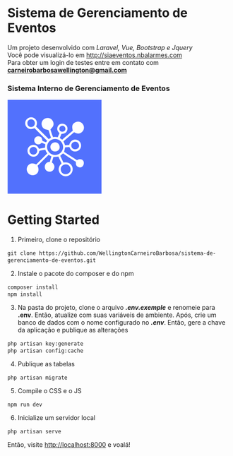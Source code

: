# Sistema de Gerenciamento de Eventos
Um projeto desenvolvido com _Laravel, Vue, Bootstrap e Jquery_
<br>
Você pode visualizá-lo em http://siaeventos.nbalarmes.com
<br>
Para obter um login de testes entre em contato com **carneirobarbosawellington@gmail.com**

### Sistema Interno de Gerenciamento de Eventos
<img src="https://github.com/WellingtonCarneiroBarbosa/sia/blob/master/public/dashboard/assets/img/brand/siaLogo.png" alt="SIA Eventos">

# Getting Started
1. Primeiro, clone o repositório
```
git clone https://github.com/WellingtonCarneiroBarbosa/sistema-de-gerenciamento-de-eventos.git
```
2. Instale o pacote do composer e do npm
```
composer install
npm install
```
3. Na pasta do projeto, clone o arquivo **_.env.exemple_** e renomeie para **.env**. Então, atualize com suas variáveis de ambiente. Após, crie um banco de dados com o nome configurado no **_.env_**.
Então, gere a chave da aplicação e publique as alterações
``` 
php artisan key:generate
php artisan config:cache
```
4. Publique as tabelas
```
php artisan migrate
```
5. Compile o CSS e o JS
```
npm run dev
```
6. Inicialize um servidor local
```
php artisan serve
```
Então, visite [http://localhost:8000](http://localhost:8000) e voalá!

